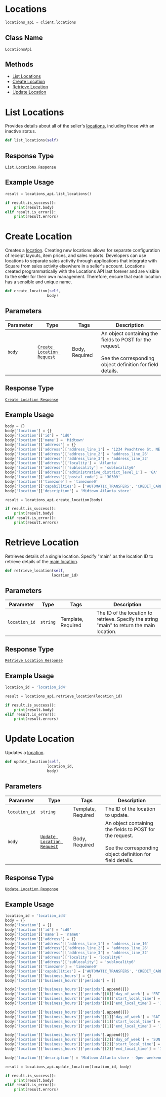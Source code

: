 # Locations

```python
locations_api = client.locations
```

## Class Name

`LocationsApi`

## Methods

* [List Locations](../../doc/api/locations.md#list-locations)
* [Create Location](../../doc/api/locations.md#create-location)
* [Retrieve Location](../../doc/api/locations.md#retrieve-location)
* [Update Location](../../doc/api/locations.md#update-location)


# List Locations

Provides details about all of the seller's [locations](https://developer.squareup.com/docs/locations-api),
including those with an inactive status.

```python
def list_locations(self)
```

## Response Type

[`List Locations Response`](../../doc/models/list-locations-response.md)

## Example Usage

```python
result = locations_api.list_locations()

if result.is_success():
    print(result.body)
elif result.is_error():
    print(result.errors)
```


# Create Location

Creates a [location](https://developer.squareup.com/docs/locations-api).
Creating new locations allows for separate configuration of receipt layouts, item prices,
and sales reports. Developers can use locations to separate sales activity through applications
that integrate with Square from sales activity elsewhere in a seller's account.
Locations created programmatically with the Locations API last forever and
are visible to the seller for their own management. Therefore, ensure that
each location has a sensible and unique name.

```python
def create_location(self,
                   body)
```

## Parameters

| Parameter | Type | Tags | Description |
|  --- | --- | --- | --- |
| `body` | [`Create Location Request`](../../doc/models/create-location-request.md) | Body, Required | An object containing the fields to POST for the request.<br><br>See the corresponding object definition for field details. |

## Response Type

[`Create Location Response`](../../doc/models/create-location-response.md)

## Example Usage

```python
body = {}
body['location'] = {}
body['location']['id'] = 'id0'
body['location']['name'] = 'Midtown'
body['location']['address'] = {}
body['location']['address']['address_line_1'] = '1234 Peachtree St. NE'
body['location']['address']['address_line_2'] = 'address_line_26'
body['location']['address']['address_line_3'] = 'address_line_32'
body['location']['address']['locality'] = 'Atlanta'
body['location']['address']['sublocality'] = 'sublocality6'
body['location']['address']['administrative_district_level_1'] = 'GA'
body['location']['address']['postal_code'] = '30309'
body['location']['timezone'] = 'timezone0'
body['location']['capabilities'] = ['AUTOMATIC_TRANSFERS', 'CREDIT_CARD_PROCESSING', 'AUTOMATIC_TRANSFERS']
body['location']['description'] = 'Midtown Atlanta store'

result = locations_api.create_location(body)

if result.is_success():
    print(result.body)
elif result.is_error():
    print(result.errors)
```


# Retrieve Location

Retrieves details of a single location. Specify "main"
as the location ID to retrieve details of the [main location](https://developer.squareup.com/docs/locations-api#about-the-main-location).

```python
def retrieve_location(self,
                     location_id)
```

## Parameters

| Parameter | Type | Tags | Description |
|  --- | --- | --- | --- |
| `location_id` | `string` | Template, Required | The ID of the location to retrieve. Specify the string<br>"main" to return the main location. |

## Response Type

[`Retrieve Location Response`](../../doc/models/retrieve-location-response.md)

## Example Usage

```python
location_id = 'location_id4'

result = locations_api.retrieve_location(location_id)

if result.is_success():
    print(result.body)
elif result.is_error():
    print(result.errors)
```


# Update Location

Updates a [location](https://developer.squareup.com/docs/locations-api).

```python
def update_location(self,
                   location_id,
                   body)
```

## Parameters

| Parameter | Type | Tags | Description |
|  --- | --- | --- | --- |
| `location_id` | `string` | Template, Required | The ID of the location to update. |
| `body` | [`Update Location Request`](../../doc/models/update-location-request.md) | Body, Required | An object containing the fields to POST for the request.<br><br>See the corresponding object definition for field details. |

## Response Type

[`Update Location Response`](../../doc/models/update-location-response.md)

## Example Usage

```python
location_id = 'location_id4'
body = {}
body['location'] = {}
body['location']['id'] = 'id0'
body['location']['name'] = 'name0'
body['location']['address'] = {}
body['location']['address']['address_line_1'] = 'address_line_16'
body['location']['address']['address_line_2'] = 'address_line_26'
body['location']['address']['address_line_3'] = 'address_line_32'
body['location']['address']['locality'] = 'locality6'
body['location']['address']['sublocality'] = 'sublocality6'
body['location']['timezone'] = 'timezone0'
body['location']['capabilities'] = ['AUTOMATIC_TRANSFERS', 'CREDIT_CARD_PROCESSING', 'AUTOMATIC_TRANSFERS']
body['location']['business_hours'] = {}
body['location']['business_hours']['periods'] = []

body['location']['business_hours']['periods'].append({})
body['location']['business_hours']['periods'][0]['day_of_week'] = 'FRI'
body['location']['business_hours']['periods'][0]['start_local_time'] = '07:00'
body['location']['business_hours']['periods'][0]['end_local_time'] = '18:00'

body['location']['business_hours']['periods'].append({})
body['location']['business_hours']['periods'][1]['day_of_week'] = 'SAT'
body['location']['business_hours']['periods'][1]['start_local_time'] = '07:00'
body['location']['business_hours']['periods'][1]['end_local_time'] = '18:00'

body['location']['business_hours']['periods'].append({})
body['location']['business_hours']['periods'][2]['day_of_week'] = 'SUN'
body['location']['business_hours']['periods'][2]['start_local_time'] = '09:00'
body['location']['business_hours']['periods'][2]['end_local_time'] = '15:00'

body['location']['description'] = 'Midtown Atlanta store - Open weekends'

result = locations_api.update_location(location_id, body)

if result.is_success():
    print(result.body)
elif result.is_error():
    print(result.errors)
```

